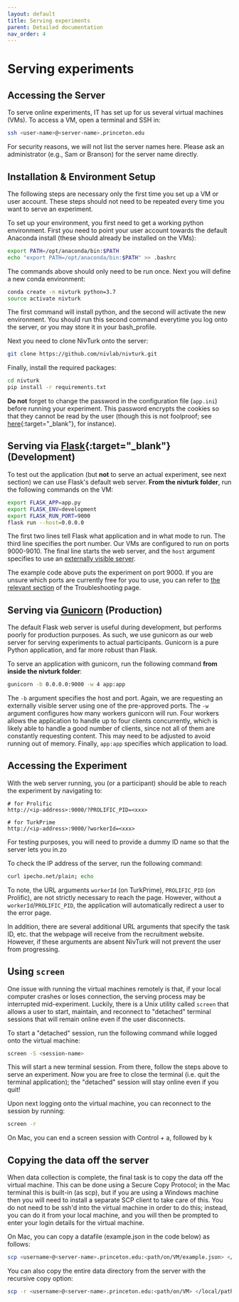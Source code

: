 ```yaml
---
layout: default
title: Serving experiments
parent: Detailed documentation
nav_order: 4
---
```


# Serving experiments

## Accessing the Server

To serve online experiments, IT has set up for us several virtual machines (VMs). To access a VM, open a terminal and SSH in:

```bash
ssh <user-name>@<server-name>.princeton.edu
```

For security reasons, we will not list the server names here. Please ask an administrator (e.g., Sam or Branson) for the server name directly.

## Installation & Environment Setup

The following steps are necessary only the first time you set up a VM or user account. These steps should not need to be repeated every time you want to serve an experiment.

To set up your environment, you first need to get a working python environment. First you need to point your user account towards the default Anaconda install (these should already be installed on the VMs):

```bash
export PATH=/opt/anaconda/bin:$PATH
echo "export PATH=/opt/anaconda/bin:$PATH" >> .bashrc
```

The commands above should only need to be run once. Next you will define a new conda environment:

```bash
conda create -n nivturk python=3.7
source activate nivturk
```

The first command will install python, and the second will activate the new environment. You should run this second command everytime you log onto the server, or you may store it in your bash_profile.

Next you need to clone NivTurk onto the server:

```bash
git clone https://github.com/nivlab/nivturk.git
```

Finally, install the required packages:

```bash
cd nivturk
pip install -r requirements.txt
```

**Do not** forget to change the password in the configuration file (`app.ini`) before running your experiment. This password encrypts the cookies so that they cannot be read by the user (though this is not foolproof; see [here](https://spring.io/blog/2014/01/20/exploiting-encrypted-cookies-for-fun-and-profit){:target="_blank"}, for instance).

## Serving via [Flask](https://flask.palletsprojects.com/en/1.1.x/){:target="_blank"} (Development)

To test out the application (but **not** to serve an actual experiment, see next section) we can use Flask's default web server. **From the nivturk folder**, run the following commands on the VM:

```bash
export FLASK_APP=app.py
export FLASK_ENV=development
export FLASK_RUN_PORT=9000
flask run --host=0.0.0.0
```

The first two lines tell Flask what application and in what mode to run. The third line specifies the port number. Our VMs are configured to run on ports 9000-9010. The final line starts the web server, and the `host` argument specifies to use an [externally visible server](https://flask.palletsprojects.com/en/1.1.x/quickstart/).

The example code above puts the experiment on port 9000. If you are unsure which ports are currently free for you to use, you can refer to [the relevant section](../../troubleshooting#determining-if-a-port-is-in-use) of the Troubleshooting page.

## Serving via [Gunicorn](https://gunicorn.org/) (Production)

The default Flask web server is useful during development, but performs poorly for production purposes. As such, we use gunicorn as our web server for serving experiments to actual participants. Gunicorn is a pure Python application, and far more robust than Flask.

To serve an application with gunicorn, run the following command **from inside the nivturk folder**:

```bash
gunicorn -b 0.0.0.0:9000 -w 4 app:app
```

The `-b` argument specifies the host and port. Again, we are requesting an externally visible server using one of the pre-approved ports. The `-w` argument configures how many workers gunicorn will run. Four workers allows the application to handle up to four clients concurrently, which is likely able to handle a good number of clients, since not all of them are constantly requesting content. This may need to be adjusted to avoid running out of memory. Finally, `app:app` specifies which application to load.

## Accessing the Experiment

With the web server running, you (or a participant) should be able to reach the experiment by navigating to:

```
# for Prolific
http://<ip-address>:9000/?PROLIFIC_PID=<xxx>

# for TurkPrime
http://<ip-address>:9000/?workerId=<xxx>
```

For testing purposes, you will need to provide a dummy ID name so that the server lets you in.zo

To check the IP address of the server, run the following command:

```bash
curl ipecho.net/plain; echo
```

To note, the URL arguments `workerId` (on TurkPrime), `PROLIFIC_PID` (on Prolific), are not strictly necessary to reach the page. However, without a `workerId`/`PROLIFIC_PID`, the application will automatically redirect a user to the error page.

In addition, there are several additional URL arguments that specify the task ID, etc. that the webpage will receive from the recruitment website. However, if these arguments are absent NivTurk will not prevent the user from progressing.

## Using `screen`

One issue with running the virtual machines remotely is that, if your local computer crashes or loses connection, the serving process may be interrupted mid-experiment. Luckily, there is a Unix utility called `screen` that allows a user to start, maintain, and reconnect to "detached" terminal sessions that will remain online even if the user disconnects.

To start a "detached" session, run the following command while logged onto the virtual machine:

```bash
screen -S <session-name>
```

This will start a new terminal session. From there, follow the steps above to serve an experiment. Now you are free to close the terminal (i.e. quit the terminal application); the "detached" session will stay online even if you quit!

Upon next logging onto the virtual machine, you can reconnect to the session by running:

```bash
screen -r
```

On Mac, you can end a screen session with Control + a, followed by k

## Copying the data off the server

When data collection is complete, the final task is to copy the data off the virtual machine. This can be done using a Secure Copy Protocol; in the Mac terminal this is built-in (as scp), but if you are using a Windows machine then you will need to install a separate SCP client to take care of this. You do not need to be ssh'd into the virtual machine in order to do this; instead, you can do it from your local machine, and you will then be prompted to enter your login details for the virtual machine.

On Mac, you can copy a datafile (example.json in the code below) as follows:

```bash
scp <username>@<server-name>.princeton.edu:<path/on/VM/example.json> </local/path/for/file>
```

You can also copy the entire data directory from the server with the recursive copy option:

```bash
scp -r <username>@<server-name>.princeton.edu:<path/on/VM> </local/path/for/folder>
```
